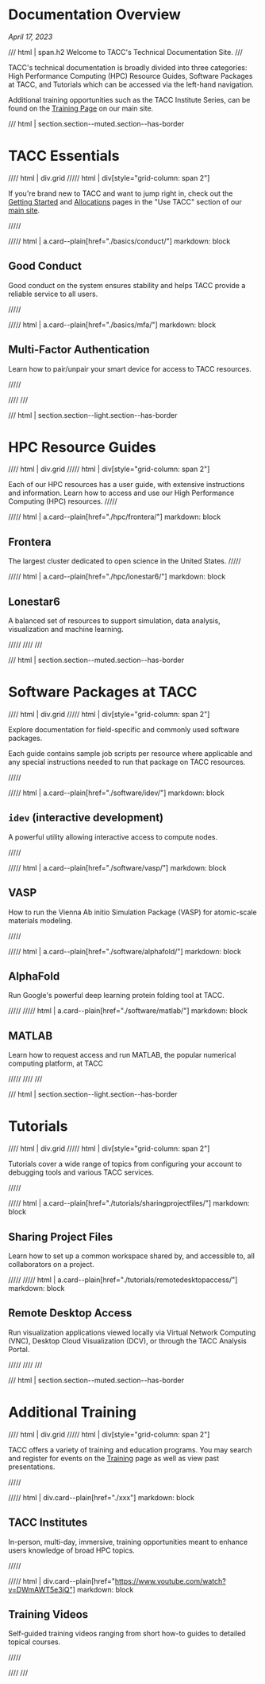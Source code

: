 <style>
.grid {
  display: grid;
  gap: var(--global-space--grid-gap);
  grid-template-columns: 1fr 1fr;
}
</style>

# Documentation Overview
*April 17, 2023*

<!-- To not use <h2> so this heading does not show in nav -->
/// html | span.h2
Welcome to TACC's Technical Documentation Site.
///


TACC's technical documentation is broadly divided into three categories: High Performance Computing (HPC) Resource Guides, Software Packages at TACC, and Tutorials which can be accessed via the left-hand navigation. 

Additional training opportunities such as the TACC Institute Series, can be found on the [Training Page](https://tacc.utexas.edu/use-tacc/training/) on our main site. 


/// html | section.section--muted.section--has-border

# TACC Essentials

//// html | div.grid
///// html | div[style="grid-column: span 2"]

If you're brand new to TACC and want to jump right in, check out the [Getting Started](tacc.utexas.edu/use-tacc/getting-started/) and [Allocations](https://tacc.utexas.edu/use-tacc/allocations/) pages in the "Use TACC" section of our [main site](tacc.utexas.edu).

/////

///// html | a.card--plain[href="./basics/conduct/"]
     markdown: block

## Good Conduct

Good conduct on the system ensures stability and helps TACC provide a reliable service to all users.

/////


///// html | a.card--plain[href="./basics/mfa/"]
     markdown: block

## Multi-Factor Authentication

Learn how to pair/unpair your smart device for access to TACC resources.

/////

<!--
///// html | a.card--plain[href="./tutorials/bashstartup/"]
     markdown: block

## Quickstart for Bash Users

Learn how to configure your default shell for optimal performance. 

/////
-->
////
///


/// html | section.section--light.section--has-border

# HPC Resource Guides

//// html | div.grid
///// html | div[style="grid-column: span 2"]

Each of our HPC resources has a user guide, with extensive instructions and information.  Learn how to access and use our High Performance Computing (HPC) resources.
/////

///// html | a.card--plain[href="./hpc/frontera/"]
     markdown: block

## Frontera 

The largest cluster dedicated to open science in the United States.
/////

///// html | a.card--plain[href="./hpc/lonestar6/"]
     markdown: block

## Lonestar6

A balanced set of resources to support simulation, data analysis, visualization and machine learning.

/////
////
///

/// html | section.section--muted.section--has-border

# Software Packages at TACC

//// html | div.grid
///// html | div[style="grid-column: span 2"]

Explore documentation for field-specific and commonly used software packages. 

Each guide contains sample job scripts per resource where applicable and any special instructions needed to run that package on TACC resources. 

/////

///// html | a.card--plain[href="./software/idev/"]
     markdown: block

## `idev` (interactive development)

A powerful utility allowing interactive access to compute nodes.

/////

///// html | a.card--plain[href="./software/vasp/"]
     markdown: block

## VASP

How to run the Vienna Ab initio Simulation Package (VASP) for atomic-scale materials modeling.

/////

///// html | a.card--plain[href="./software/alphafold/"]
     markdown: block

## AlphaFold

Run Google's powerful deep learning protein folding tool at TACC.

/////
///// html | a.card--plain[href="./software/matlab/"]
     markdown: block

## MATLAB

Learn how to request access and run MATLAB, the popular numerical computing platform, at TACC

/////
////
///

/// html | section.section--light.section--has-border

# Tutorials

//// html | div.grid
///// html | div[style="grid-column: span 2"]

Tutorials cover a wide range of topics from configuring your account to debugging tools and various TACC services. 

/////

///// html | a.card--plain[href="./tutorials/sharingprojectfiles/"]
     markdown: block

## Sharing Project Files

Learn how to set up a common workspace shared by, and accessible to, all collaborators on a project.  

/////
///// html | a.card--plain[href="./tutorials/remotedesktopaccess/"]
     markdown: block

## Remote Desktop Access

Run visualization applications viewed locally via Virtual Network Computing (VNC), Desktop Cloud Visualization (DCV), or through the TACC Analysis Portal.

/////
////
///

/// html | section.section--muted.section--has-border

# Additional Training

//// html | div.grid
///// html | div[style="grid-column: span 2"]

TACC offers a variety of training and education programs. You may search and register for events on the [Training](https://tacc.utexas.edu/use-tacc/training/) page as well as view past presentations.

/////

///// html | div.card--plain[href="./xxx"]
     markdown: block

## TACC Institutes

In-person, multi-day, immersive, training opportunities meant to enhance users knowledge of broad HPC topics. 

/////

///// html | div.card--plain[href="https://www.youtube.com/watch?v=DWmAWT5e3iQ"]
     markdown: block

## Training Videos

Self-guided training videos ranging from short how-to guides to detailed topical courses.


/////

////
///



<!--
For additional HPC training, check out the following resources and contacts:

* transfer any files
* manage and monitor your allocation
* establish DN's
* training resources
* software search
* allocation managers


* Our Training Links
* CI
* Cornell
* YouTube

- TACC Tutorials - A set of hands on classes with specific focus.
- TACC Institute Series - 
- Some External Resource - E.g. Cornell workshop.
-->
